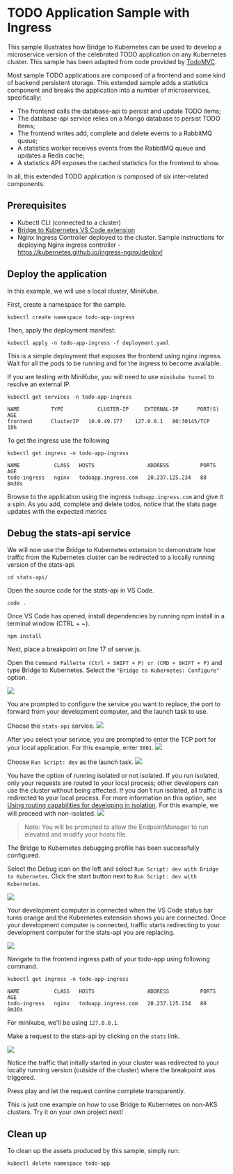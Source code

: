 # TODO Application Sample with Ingress

This sample illustrates how Bridge to Kubernetes can be used to develop a microservice version of the celebrated TODO application on any Kubernetes cluster. This sample has been adapted from code provided by [TodoMVC](http://todomvc.com).

Most sample TODO applications are composed of a frontend and some kind of backend persistent storage. This extended sample adds a statistics component and breaks the application into a number of microservices, specifically:

- The frontend calls the database-api to persist and update TODO items;
- The database-api service relies on a Mongo database to persist TODO items;
- The frontend writes add, complete and delete events to a RabbitMQ queue;
- A statistics worker receives events from the RabbitMQ queue and updates a Redis cache;
- A statistics API exposes the cached statistics for the frontend to show.

In all, this extended TODO application is composed of six inter-related components.

## Prerequisites

- Kubectl CLI (connected to a cluster)
- [Bridge to Kubernetes VS Code extension](https://aka.ms/bridge-to-k8s-vsc-extension)
- Nginx Ingress Controller deployed to the cluster. Sample instructions for deploying Nginx ingress controller - https://kubernetes.github.io/ingress-nginx/deploy/

## Deploy the application

In this example, we will use a local cluster, MiniKube.

First, create a namespace for the sample.

```
kubectl create namespace todo-app-ingress
```

Then, apply the deployment manifest:

```
kubectl apply -n todo-app-ingress -f deployment.yaml
```

This is a simple deployment that exposes the frontend using nginx ingress. Wait for all the pods to be running and for the ingress to become available.

If you are testing with MiniKube, you will need to use `minikube tunnel` to resolve an external IP.

```
kubectl get services -n todo-app-ingress

NAME          TYPE           CLUSTER-IP     EXTERNAL-IP      PORT(S)        AGE
frontend      ClusterIP   10.0.49.177    127.0.0.1   80:30145/TCP   18h
```

To get the ingress use the following 
```
kubectl get ingress -n todo-app-ingress

NAME           CLASS   HOSTS                 ADDRESS          PORTS   AGE
todo-ingress   nginx   todoapp.ingress.com   20.237.125.234   80      8m30s
```

Browse to the application using the ingress `todoapp.ingress.com` and give it a spin. As you add, complete and delete todos, notice that the stats page updates with the expected metrics

## Debug the stats-api service

We will now use the Bridge to Kubernetes extension to demonstrate how traffic from the Kubernetes cluster can be redirected to a locally running version of the stats-api. 

```
cd stats-api/
```

Open the source code for the stats-api in VS Code.

```
code .
```

Once VS Code has opened, install dependencies by running npm install in a terminal window (CTRL + ~).

```
npm install
```

Next, place a breakpoint on line 17 of server.js.

Open the `Command Pallette (Ctrl + SHIFT + P) or (CMD + SHIFT + P)` and type Bridge to Kubernetes. Select the `"Bridge to Kubernetes: Configure"` option.

![](images/bridge_configure.png)

You are prompted to configure the service you want to replace, the port to forward from your development computer, and the launch task to use.

Choose the `stats-api` service. 
![](images/select_service.png)

After you select your service, you are prompted to enter the TCP port for your local application. For this example, enter `3001`.
![](images/enter_port.png)

Choose `Run Script: dev` as the launch task.
![](images/launch_task.png)

You have the option of running isolated or not isolated. If you run isolated, only your requests are routed to your local process; other developers can use the cluster without being affected. If you don't run isolated, all traffic is redirected to your local process. For more information on this option, see [Using routing capabilities for developing in isolation](https://docs.microsoft.com/en-us/visualstudio/containers/overview-bridge-to-kubernetes?view=vs-2019#using-routing-capabilities-for-developing-in-isolation). For this example, we will proceed with non-isolated.
![](images/isolation.png)

> Note: You will be prompted to allow the EndpointManager to run elevated and modify your hosts file.

The Bridge to Kubernetes debugging profile has been successfully configured.

Select the Debug icon on the left and select `Run Script: dev with Bridge to Kubernetes`. Click the start button next to `Run Script: dev with Kubernetes`.

![](images/debug_profile.png)

Your development computer is connected when the VS Code status bar turns orange and the Kubernetes extension shows you are connected. Once your development computer is connected, traffic starts redirecting to your development computer for the stats-api you are replacing.

![](images/debugging.png)


Navigate to the frontend ingress path of your todo-app using following command. 

```
kubectl get ingress -n todo-app-ingress

NAME           CLASS   HOSTS                 ADDRESS          PORTS   AGE
todo-ingress   nginx   todoapp.ingress.com   20.237.125.234   80      8m30s
```

For minikube, we'll be using `127.0.0.1`.

Make a request to the stats-api by clicking on the `stats` link. 

![](images/stats.png)

Notice the traffic that initally started in your cluster was redirected to your locally running version (outside of the cluster) where the breakpoint was triggered. 

Press play and let the request contine complete transparently.

This is just one example on how to use Bridge to Kubernetes on non-AKS clusters.  Try it on your own project next!

## Clean up

To clean up the assets produced by this sample, simply run:

```
kubectl delete namespace todo-app
```
